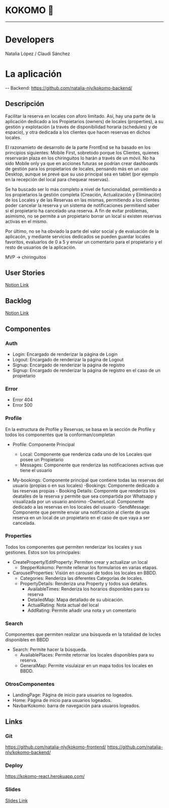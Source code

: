 # KOKOMO 🌴
<hr>

# Developers

Natalia López / Claudi Sánchez

# La aplicación

--
Backend: https://github.com/natalia-nly/kokomo-backend/

## Descripción

Facilitar la reserva en locales con aforo limitado. Así, hay una parte de la aplicación dedicado a los Propietarios (owners) de locales (properties), a su gestión y explotación (a través de disponibilidad horaria (schedules) y de espacio), y otra dedicada a los clientes que hacen reservas en dichos locales.

El razonamieto de desarrollo de la parte FrontEnd se ha basado en los principios siguientes: Mobile First, sobretodo porque los Clientes, quienes reservarán plaza en los chiringuitos lo harán a través de un móvil. No ha sido Mobile only ya que en acciones futuras se podrían crear dashboards de gestión para los propietarios de locales, pensando más en un uso Desktop, aunque se prevé que su uso principal sea en tablet (por ejemplo en la recepción del local para chequear reservas).

Se ha buscado ser lo más completo a nivel de funcionalidad, permitiendo a los propietarios la gestión completa (Creación, Actualización y Eliminación) de los Locales y de las Reservas en las mismas, permitiendo a los clientes poder cancelar la reserva y un sistema de notificaciones permitiend saber si el propietario ha cancelado una reserva. A fin de evitar problemas, asimismo, no se permite a un propietario borrar un local si existen reservas activas en el mismo.

Por último, no se ha obviado la parte del valor social y de evaluación de la aplicacón, y mediante servicios dedicados se pueden guardar locales favoritos, evaluarlos de 0 a 5 y enviar un comentario para el propietario y el resto de usuarios de la aplicación.

MVP → chiringuitos

## User Stories

[Notion Link](https://www.notion.so/1e08243224c842e29a9b44db892fec01?v=609e57e9cefd4931b2a8eead1ed3812b)

## Backlog

[Notion Link](https://www.notion.so/1e08243224c842e29a9b44db892fec01?v=609e57e9cefd4931b2a8eead1ed3812b)

## Componentes

### Auth

- Login: Encargado de renderizar la página de Login
- Logout: Encargado de renderizar la página de Logout
- Signup: Encargado de renderizar la página de registro
- Signup: Encargado de renderizar la página de registro en el caso de un propietario

### Error

- Error 404
- Error 500


### Profile

En la estructura de Profile y Reservas, se basa en la sección de Profile y todos los componentes que la conforman/completan

- Profile: Componente Principal
    - Local: Componente que renderiza cada uno de los Locales que posee un Propietario
    - Messages: Componente que renderiza las notificaciones activas que tiene el usuario

- My-bookings: Componente principal que contiene todas las reservas del usuario (propias o en sus locales)
    -Bookings: Componente dedicado a las reservas propias
        - Booking Details: Componnte que renderiza los deatalles de la reserva y permite que sea compartida por Whatsapp y visualizada por un usuario anónimo
    -OwnerLocal: Componente dedicado a las reservas en los locales del usuario
        -SendMessage: Componente que permite enviar una notificación al cliente de una reserva en un local de un propietario en el caso de que vaya a ser cancelada.


### Properties

Todos los componentes que permiten renderizar los locales y sus gestiones. Estos son los principales:

-  CreateProperty/EditProperty: Permiten crear y actualizar un local
    - StepperKokomo: Permite rellenar los formularios en varias etapas.
- CarouselProperties: Visión en carousel de todos los locales en BBDD.
    - Categories: Renderiza las diferentes Categorías de locales.
    - PropertyDetails: Renderiza una Property y todos sus detalles.
        - AvailableTimes: Renderiza los horarios disponibles para su reserva
        - DetailedMap: Mapa detallado de su ubicación.
        - ActualRating: Nota actual del local
        - AddRating: Permite añadir una nota y un comentario

### Search

Componentes que permiten realizar una búsqueda en la totalidad de locles disponibles en BBDD

- Search: Permite hacer la búsqueda.
    - AvailablePlaces: Permite retornar los locales disponibles para su reserva.
    - GeneralMap: Permite visulaizar en un mapa todos los locales en BBDD.


### OtrosComponentes


- LandingPage: Página de inicio para usuarios no logeados.
- Home: Página de inicio para usuarios logeados.
- NavbarKokomo: barra de navegación para usuaros logeados.


## Links

### Git

https://github.com/natalia-nly/kokomo-frontend/
https://github.com/natalia-nly/kokomo-backend/

### Deploy

https://kokomo-react.herokuapp.com/

### Slides

[Slides Link](--)